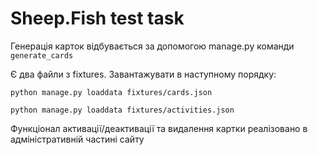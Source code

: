 # Sheep.Fish test task
Генерація карток відбувається за допомогою manage.py команди `generate_cards`

Є два файли з fixtures. Завантажувати в наступному порядку:

`python manage.py loaddata fixtures/cards.json`

`python manage.py loaddata fixtures/activities.json`

Функціонал активації/деактивації та видалення картки реалізовано в адміністративній частині сайту
